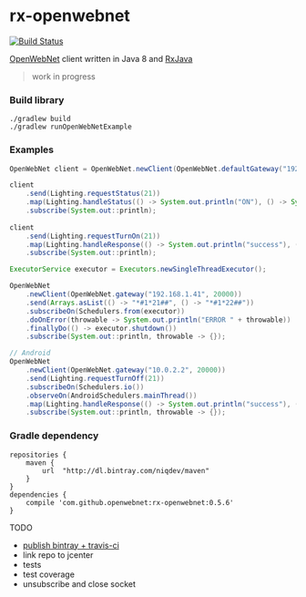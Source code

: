 # rx-openwebnet

[![Build Status](https://travis-ci.org/openwebnet/rx-openwebnet.svg?branch=master)](https://travis-ci.org/openwebnet/rx-openwebnet)

[OpenWebNet](http://www.myopen-legrandgroup.com/resources/own_protocol/default.aspx)
client written in Java 8 and [RxJava](https://github.com/ReactiveX/RxJava)

> work in progress

### Build library
```
./gradlew build
./gradlew runOpenWebNetExample
```

### Examples
```java
OpenWebNet client = OpenWebNet.newClient(OpenWebNet.defaultGateway("192.168.1.41"));

client
    .send(Lighting.requestStatus(21))
    .map(Lighting.handleStatus(() -> System.out.println("ON"), () -> System.out.println("OFF")))
    .subscribe(System.out::println);
    
client
    .send(Lighting.requestTurnOn(21))
    .map(Lighting.handleResponse(() -> System.out.println("success"), () -> System.out.println("fail")))
    .subscribe(System.out::println);
```
```java
ExecutorService executor = Executors.newSingleThreadExecutor();

OpenWebNet
    .newClient(OpenWebNet.gateway("192.168.1.41", 20000))
    .send(Arrays.asList(() -> "*#1*21##", () -> "*#1*22##"))
    .subscribeOn(Schedulers.from(executor))
    .doOnError(throwable -> System.out.println("ERROR " + throwable))
    .finallyDo(() -> executor.shutdown())
    .subscribe(System.out::println, throwable -> {});

// Android
OpenWebNet
    .newClient(OpenWebNet.gateway("10.0.2.2", 20000))
    .send(Lighting.requestTurnOff(21))
    .subscribeOn(Schedulers.io())
    .observeOn(AndroidSchedulers.mainThread())
    .map(Lighting.handleResponse(() -> System.out.println("success"), () -> System.out.println("fail")))
    .subscribe(System.out::println, throwable -> {});
```

### Gradle dependency
```
repositories {
    maven {
        url  "http://dl.bintray.com/niqdev/maven"
    }
}
dependencies {
    compile 'com.github.openwebnet:rx-openwebnet:0.5.6'
}
```

TODO
* [publish bintray + travis-ci](http://docs.travis-ci.com/user/deployment/bintray/)
* link repo to jcenter
* tests
* test coverage
* unsubscribe and close socket
